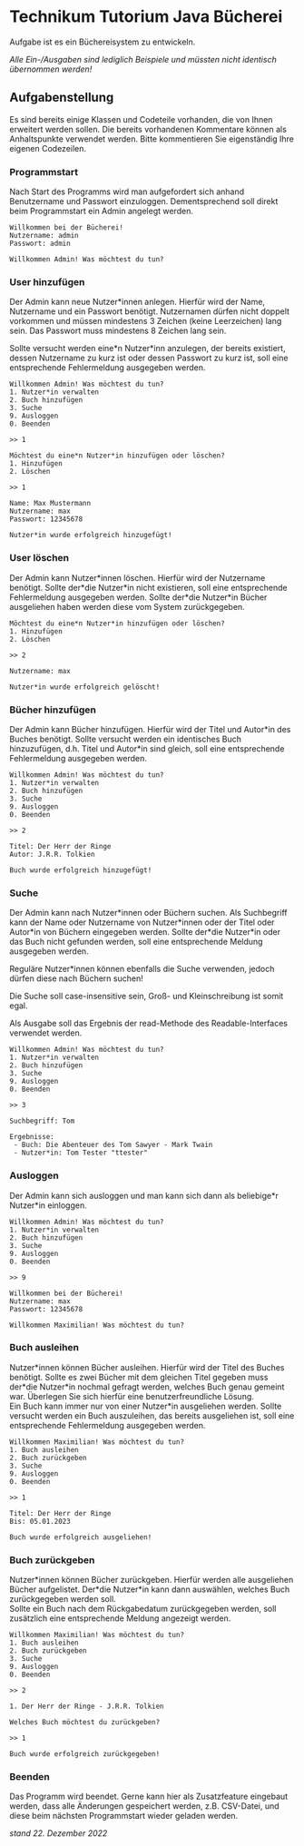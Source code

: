 # Technikum Tutorium Java Bücherei
Aufgabe ist es ein Büchereisystem zu entwickeln.

_Alle Ein-/Ausgaben sind lediglich Beispiele und müssten nicht identisch übernommen werden!_

## Aufgabenstellung
Es sind bereits einige Klassen und Codeteile vorhanden, die von Ihnen erweitert werden sollen.
Die bereits vorhandenen Kommentare können als Anhaltspunkte verwendet werden. Bitte kommentieren Sie eigenständig Ihre eigenen Codezeilen.

### Programmstart
Nach Start des Programms wird man aufgefordert sich anhand Benutzername und Passwort einzuloggen. Dementsprechend soll direkt beim Programmstart ein Admin angelegt werden.

```
Willkommen bei der Bücherei!
Nutzername: admin
Passwort: admin

Willkommen Admin! Was möchtest du tun?
```

### User hinzufügen
Der Admin kann neue Nutzer*innen anlegen. Hierfür wird der Name, Nutzername und ein Passwort benötigt.
Nutzernamen dürfen nicht doppelt vorkommen und müssen mindestens 3 Zeichen (keine Leerzeichen) lang sein. Das Passwort muss mindestens 8 Zeichen lang sein.

Sollte versucht werden eine\*n Nutzer\*inn anzulegen, der bereits existiert, dessen Nutzername zu kurz ist oder dessen Passwort zu kurz ist, soll eine entsprechende Fehlermeldung ausgegeben werden.

```
Willkommen Admin! Was möchtest du tun?
1. Nutzer*in verwalten
2. Buch hinzufügen
3. Suche
9. Ausloggen
0. Beenden

>> 1

Möchtest du eine*n Nutzer*in hinzufügen oder löschen?
1. Hinzufügen
2. Löschen

>> 1

Name: Max Mustermann
Nutzername: max
Passwort: 12345678

Nutzer*in wurde erfolgreich hinzugefügt!
```

### User löschen
Der Admin kann Nutzer\*innen löschen. Hierfür wird der Nutzername benötigt. Sollte der\*die Nutzer*in nicht existieren, soll eine entsprechende Fehlermeldung ausgegeben werden. Sollte der\*die Nutzer\*in Bücher ausgeliehen haben werden diese vom System zurückgegeben. 

```
Möchtest du eine*n Nutzer*in hinzufügen oder löschen?
1. Hinzufügen
2. Löschen

>> 2

Nutzername: max

Nutzer*in wurde erfolgreich gelöscht!
```

### Bücher hinzufügen
Der Admin kann Bücher hinzufügen. Hierfür wird der Titel und Autor\*in des Buches benötigt. Sollte versucht werden ein identisches Buch hinzuzufügen, d.h. Titel und Autor\*in sind gleich, soll eine entsprechende Fehlermeldung ausgegeben werden.

```
Willkommen Admin! Was möchtest du tun?
1. Nutzer*in verwalten
2. Buch hinzufügen
3. Suche
9. Ausloggen
0. Beenden

>> 2

Titel: Der Herr der Ringe
Autor: J.R.R. Tolkien

Buch wurde erfolgreich hinzugefügt!
```

### Suche
Der Admin kann nach Nutzer*innen oder Büchern suchen. Als Suchbegriff kann der Name oder Nutzername von Nutzer\*innen oder der Titel oder Autor\*in von Büchern eingegeben werden. Sollte der\*die Nutzer\*in oder das Buch nicht gefunden werden, soll eine entsprechende Meldung ausgegeben werden.  

Reguläre Nutzer*innen können ebenfalls die Suche verwenden, jedoch dürfen diese nach Büchern suchen!

Die Suche soll case-insensitive sein, Groß- und Kleinschreibung ist somit egal.

Als Ausgabe soll das Ergebnis der read-Methode des Readable-Interfaces verwendet werden.

```
Willkommen Admin! Was möchtest du tun?
1. Nutzer*in verwalten
2. Buch hinzufügen
3. Suche
9. Ausloggen
0. Beenden

>> 3

Suchbegriff: Tom

Ergebnisse:
 - Buch: Die Abenteuer des Tom Sawyer - Mark Twain
 - Nutzer*in: Tom Tester "ttester"
```

### Ausloggen
Der Admin kann sich ausloggen und man kann sich dann als beliebige\*r Nutzer\*in einloggen.

```
Willkommen Admin! Was möchtest du tun?
1. Nutzer*in verwalten
2. Buch hinzufügen
3. Suche
9. Ausloggen
0. Beenden

>> 9

Willkommen bei der Bücherei!
Nutzername: max
Passwort: 12345678

Willkommen Maximilian! Was möchtest du tun?
```

### Buch ausleihen
Nutzer\*innen können Bücher ausleihen. Hierfür wird der Titel des Buches benötigt. Sollte es zwei Bücher mit dem gleichen Titel gegeben muss der\*die Nutzer*in nochmal gefragt werden, welches Buch genau gemeint war. Überlegen Sie sich hierfür eine benutzerfreundliche Lösung.  
Ein Buch kann immer nur von einer Nutzer\*in ausgeliehen werden. Sollte versucht werden ein Buch auszuleihen, das bereits ausgeliehen ist, soll eine entsprechende Fehlermeldung ausgegeben werden.

```
Willkommen Maximilian! Was möchtest du tun?
1. Buch ausleihen
2. Buch zurückgeben
3. Suche
9. Ausloggen
0. Beenden

>> 1

Titel: Der Herr der Ringe
Bis: 05.01.2023

Buch wurde erfolgreich ausgeliehen!
```

### Buch zurückgeben
Nutzer\*innen können Bücher zurückgeben. Hierfür werden alle ausgeliehen Bücher aufgelistet. Der\*die Nutzer*in kann dann auswählen, welches Buch zurückgegeben werden soll.  
Sollte ein Buch nach dem Rückgabedatum zurückgegeben werden, soll zusätzlich eine entsprechende Meldung angezeigt werden.

```
Willkommen Maximilian! Was möchtest du tun?
1. Buch ausleihen
2. Buch zurückgeben
3. Suche
9. Ausloggen
0. Beenden

>> 2

1. Der Herr der Ringe - J.R.R. Tolkien

Welches Buch möchtest du zurückgeben?

>> 1

Buch wurde erfolgreich zurückgegeben!
```

### Beenden
Das Programm wird beendet. Gerne kann hier als Zusatzfeature eingebaut werden, dass alle Änderungen gespeichert werden, z.B. CSV-Datei, und diese beim nächsten Programmstart wieder geladen werden.

_stand 22. Dezember 2022_
